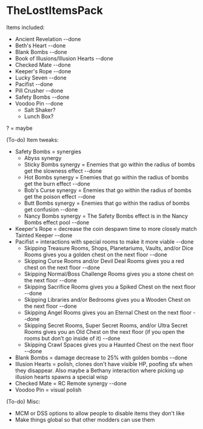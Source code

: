 # TheLostItemsPack

Items included:
- Ancient Revelation --done
- Beth's Heart --done
- Blank Bombs --done
- Book of Illusions/Illusion Hearts --done
- Checked Mate --done
- Keeper's Rope --done
- Lucky Seven --done
- Pacifist --done
- Pill Crusher --done
- Safety Bombs --done
- Voodoo Pin --done
  - Salt Shaker?
  - Lunch Box?

? = maybe

(To-do) Item tweaks:
- Safety Bombs = synergies
  - Abyss synergy
  - Sticky Bombs synergy = Enemies that go within the radius of bombs get the slowness effect --done
  - Hot Bombs synergy = Enemies that go within the radius of bombs get the burn effect --done
  - Bob's Curse synergy = Enemies that go within the radius of bombs get the poison effect --done
  - Butt Bombs synergy = Enemies that go within the radius of bombs get confusion --done
  - Nancy Bombs synergy = The Safety Bombs effect is in the Nancy Bombs effect pool --done
- Keeper's Rope = decrease the coin despawn time to more closely match Tainted Keeper --done
- Pacifist = interactions with special rooms to make it more viable --done
	- Skipping Treasure Rooms, Shops, Planetariums, Vaults, and/or Dice Rooms gives you a golden chest on the next floor --done
	- Skipping Curse Rooms and/or Devil Deal Rooms gives you a red chest on the next floor --done
	- Skipping Normal/Boss Challenge Rooms gives you a stone chest on the next floor --done
	- Skipping Sacrifice Rooms gives you a Spiked Chest on the next floor --done
	- Skipping Libraries and/or Bedrooms gives you a Wooden Chest on the next floor --done
	- Skipping Angel Rooms gives you an Eternal Chest on the next floor --done
	- Skipping Secret Rooms, Super Secret Rooms, and/or Ultra Secret Rooms gives you an Old Chest on the next floor (if you open the rooms but don’t go inside of it) --done
	- Skipping Crawl Spaces gives you a Haunted Chest on the next floor --done
- Blank Bombs = damage decrease to 25% with golden bombs --done
- Illusion Hearts = polish, clones don't have visible HP, poofing sfx when they disappear. Also maybe a Bethany interaction where picking up illusion hearts spawns a special wisp
- Checked Mate = RC Remote synergy --done
- Voodoo Pin = visual polish

(To-do) Misc:
- MCM or DSS options to allow people to disable items they don't like
- Make things global so that other modders can use them
